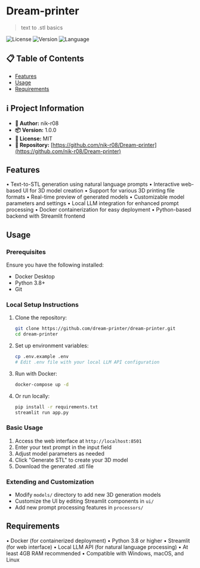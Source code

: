 # Dream-printer

> text to .stl basics

![License](https://img.shields.io/badge/license-MIT-green) ![Version](https://img.shields.io/badge/version-1.0.0-blue) ![Language](https://img.shields.io/badge/language-Python-yellow) 

## 📋 Table of Contents

- [Features](#features)
- [Usage](#usage)
- [Requirements](#requirements)

## ℹ️ Project Information

- **👤 Author:** nik-r08
- **📦 Version:** 1.0.0
- **📄 License:** MIT
- **📂 Repository:** [https://github.com/nik-r08/Dream-printer](https://github.com/nik-r08/Dream-printer)

## Features

• Text-to-STL generation using natural language prompts
• Interactive web-based UI for 3D model creation
• Support for various 3D printing file formats
• Real-time preview of generated models
• Customizable model parameters and settings
• Local LLM integration for enhanced prompt processing
• Docker containerization for easy deployment
• Python-based backend with Streamlit frontend

## Usage

### Prerequisites
Ensure you have the following installed:
- Docker Desktop
- Python 3.8+
- Git

### Local Setup Instructions
1. Clone the repository:
   ```bash
   git clone https://github.com/dream-printer/dream-printer.git
   cd dream-printer
   ```

2. Set up environment variables:
   ```bash
   cp .env.example .env
   # Edit .env file with your local LLM API configuration
   ```

3. Run with Docker:
   ```bash
   docker-compose up -d
   ```

4. Or run locally:
   ```bash
   pip install -r requirements.txt
   streamlit run app.py
   ```

### Basic Usage
1. Access the web interface at `http://localhost:8501`
2. Enter your text prompt in the input field
3. Adjust model parameters as needed
4. Click "Generate STL" to create your 3D model
5. Download the generated .stl file

### Extending and Customization
- Modify `models/` directory to add new 3D generation models
- Customize the UI by editing Streamlit components in `ui/`
- Add new prompt processing features in `processors/`

## Requirements

• Docker (for containerized deployment)
• Python 3.8 or higher
• Streamlit (for web interface)
• Local LLM API (for natural language processing)
• At least 4GB RAM recommended
• Compatible with Windows, macOS, and Linux

